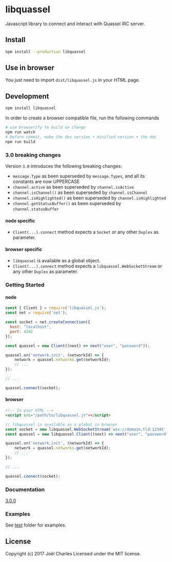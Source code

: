 # libquassel
Javascript library to connect and interact with Quassel IRC server.

## Install
```sh
npm install --production libquassel
```

## Use in browser
You just need to import `dist/libquassel.js` in your HTML page.

## Development
```sh
npm install libquassel
```

In order to create a browser compatible file, run the following commands
```sh
# use browserify to build on change
npm run watch
# before commit, make the dev version + minified version + the doc
npm run build
```

### 3.0 breaking changes
Version `3.0` introduces the following breaking changes:

- `message.Type` as been superseded by `message.Types`, and all its constants are now UPPERCASE
- `channel.active` as been superseded by `channel.isActive`
- `channel.isChannel()` as been superseded by `channel.isChannel`
- `channel.isHighlighted()` as been superseded by `channel.isHighlighted`
- `channel.getStatusBuffer()` as been superseded by `channel.statusBuffer`

#### node specific
- `Client(...).connect` method expects a `Socket` or any other `Duplex` as parameter.

#### browser specific
- `libquassel` is available as a global object.
- `Client(...).connect` method expects a `libquassel.WebSocketStream` or any other `Duplex` as parameter.

### Getting Started
#### node
```javascript
const { Client } = require('libquassel.js');
const net = require('net');

const socket = net.createConnection({
  host: "localhost",
  port: 4242
});

const quassel = new Client((next) => next("user", "password"));

quassel.on('network.init', (networkId) => {
    network = quassel.networks.get(networkId);
    // ...
});

// ...

quassel.connect(socket);
```

#### browser
```html
<!-- In your HTML -->
<script src="/path/to/libquassel.js"></script>
```
```javascript
// libquassel in available as a global in browser
const socket = new libquassel.WebSocketStream('wss://domain.tld:12345', ['binary', 'base64']);
const quassel = new libquassel.Client((next) => next("user", "password"));

quassel.on('network.init', (networkId) => {
    network = quassel.networks.get(networkId);
    // ...
});

// ...

quassel.connect(socket);
```

### Documentation
[3.0.0](https://magne4000.github.com/libquassel/3.0.0 "libquassel 3.0.0 documentation")

### Examples
See [test](test) folder for examples.

## License
Copyright (c) 2017 Joël Charles
Licensed under the MIT license.
